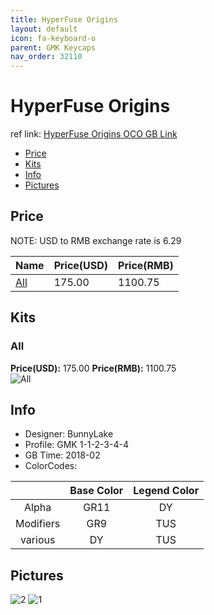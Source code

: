 ```yaml
---
title: HyperFuse Origins
layout: default
icon: fa-keyboard-o
parent: GMK Keycaps
nav_order: 32110
---
```


# HyperFuse Origins

ref link: [HyperFuse Origins OCO GB Link](https://www.originativeco.com/products/hyperfuse-origins)

* [Price](#price)
* [Kits](#kits)
* [Info](#info)
* [Pictures](#pictures)


## Price  
NOTE: USD to RMB exchange rate is 6.29

| Name          | Price(USD)    |  Price(RMB) |  
| ------------- | ------------- |  ---------- | 
|[All](#all)|175.00|1100.75|


## Kits
### All
**Price(USD):** 175.00    **Price(RMB):** 1100.75    
<img src="{{ 'assets/images/gmk-keycaps/hyperfuseorigins/kits_pics/all.png' | relative_url }}" alt="All" class="image featured">


## Info
* Designer: BunnyLake
* Profile: GMK 1-1-2-3-4-4
* GB Time: 2018-02
* ColorCodes: 

||Base Color      | Legend Color
| :-------------: | :-------------: | :------------:
|Alpha|GR11|DY
|Modifiers|GR9|TUS
|various|DY|TUS


## Pictures
<img src="{{ 'assets/images/gmk-keycaps/hyperfuseorigins/rendering_pics/2.jpg' | relative_url }}" alt="2" class="image featured">
<img src="{{ 'assets/images/gmk-keycaps/hyperfuseorigins/rendering_pics/1.jpg' | relative_url }}" alt="1" class="image featured">
